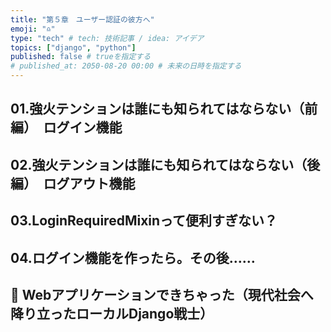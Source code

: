 ```yaml
---
title: "第５章　ユーザー認証の彼方へ"
emoji: "♎️"
type: "tech" # tech: 技術記事 / idea: アイデア
topics: ["django", "python"]
published: false # trueを指定する
# published_at: 2050-08-20 00:00 # 未来の日時を指定する
---
```

## 01.強火テンションは誰にも知られてはならない（前編）　ログイン機能
## 02.強火テンションは誰にも知られてはならない（後編）　ログアウト機能
## 03.LoginRequiredMixinって便利すぎない？
## 04.ログイン機能を作ったら。その後……
## 📕 Webアプリケーションできちゃった（現代社会へ降り立ったローカルDjango戦士）
